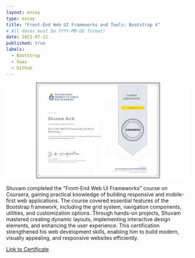 ```yaml
---
layout: essay
type: essay
title: "Front-End Web UI Frameworks and Tools: Bootstrap 4"
# All dates must be YYYY-MM-DD format!
date: 2021-07-11
published: true
labels:
  - Bootstrap
  - Saas
  - Github
---
```

<img src="../img/certificates/frontend.jpeg" class="rounded" style="display: block; margin: 0 auto; max-width: 100%; height: auto;">
<br/>
Shuvam completed the "Front-End Web UI Frameworks" course on Coursera, gaining practical knowledge of building responsive and mobile-first web applications. The course covered essential features of the Bootstrap framework, including the grid system, navigation components, utilities, and customization options. Through hands-on projects, Shuvam mastered creating dynamic layouts, implementing interactive design elements, and enhancing the user experience. This certification strengthened his web development skills, enabling him to build modern, visually appealing, and responsive websites efficiently.

[Link to Certificate](https://coursera.org/share/62eebb0fb73ab2228117da1bb52a6a28)
